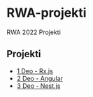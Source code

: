 # RWA-projekti
RWA 2022 Projekti

## Projekti
- [1 Deo - Rx.js](https://github.com/xTeamStanly/RWA-projekti/tree/main/1-rx.js)
- [2 Deo - Angular](https://github.com/xTeamStanly/RWA-projekti/tree/main/2-angular)
- [3 Deo - Nest.js](https://github.com/xTeamStanly/RWA-projekti/tree/main/3-nest.js)